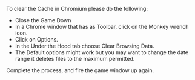 To clear the Cache in Chromium please do the following:

*   Close the Game Down
*   In a Chrome window that has as Toolbar, click on the Monkey wrench icon.
*   Click on Options.
*   In the Under the Hood tab choose Clear Browsing Data.
*   The Default options might work but you may want to change the date range it deletes files to the maximum permitted.

Complete the process, and fire the game window up again.